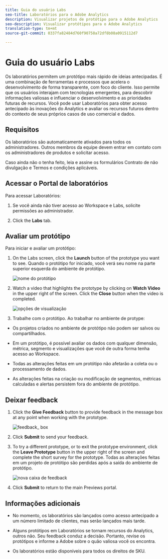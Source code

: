 ```yaml
---
title: Guia do usuário Labs
seo-title: Laboratórios para o Adobe Analytics
description: Visualizar projetos de protótipo para o Adobe Analytics
seo-description: Visualizar protótipos para o Adobe Analytics
translation-type: tm+mt
source-git-commit: 0337fa82484d760f90758a72df8b08a0915112d7

---
```




# Guia do usuário Labs

Os laboratórios permitem um protótipo mais rápido de ideias antecipadas. É uma combinação de ferramentas e processos que acelera o desenvolvimento de forma transparente, com foco do cliente. Isso permite que os usuários interajam com tecnologias emergentes, para descobrir informações valiosas e influenciar o desenvolvimento e as prioridades futuras de recursos. Você pode usar Laboratórios para obter acesso antecipado às inovações do Analytics e avaliar os recursos futuros dentro do contexto de seus próprios casos de uso comercial e dados.

## Requisitos

Os laboratórios são automaticamente ativados para todos os administradores. Outros membros da equipe devem entrar em contato com os administradores de produtos e solicitar acesso.

Caso ainda não o tenha feito, leia e assine os formulários Contrato de não divulgação e Termos e condições aplicáveis.

## Acessar o Portal de laboratórios

Para acessar Laboratórios:

1. Se você ainda não tiver acesso ao Workspace e Labs, solicite permissões ao administrador.

1. Click the **Labs** tab.


## Avaliar um protótipo

Para iniciar e avaliar um protótipo:

1. On the Labs screen, click the **Launch** button of the prototype you want to see. Quando o protótipo for iniciado, você verá seu nome na parte superior esquerda do ambiente de protótipo.

   ![nome do protótipo](https://user-images.githubusercontent.com/29133525/58670566-c03b6c00-82fc-11e9-8b29-ee34260c4024.png)

1. Watch a video that highlights the prototype by clicking on **Watch Video** in the upper right of the screen. Click the **Close** button when the video is completed.

   ![opções de visualização](https://user-images.githubusercontent.com/29133525/58670261-a2213c00-82fb-11e9-88db-cc839c98fdab.png)

1. Trabalhe com o protótipo. Ao trabalhar no ambiente de protype:

* Os projetos criados no ambiente de protótipo não podem ser salvos ou compartilhados.

* Em um protótipo, é possível avaliar os dados com qualquer dimensão, métrica, segmento e visualizações que você de outra forma tenha acesso ao Workspace.

* Todas as alterações feitas em um protótipo não afetarão a coleta ou o processamento de dados.

* As alterações feitas na criação ou modificação de segmentos, métricas calculadas e alertas persistem fora do ambiente de protótipo.

## Deixar feedback

1. Click the **Give Feedback** button to provide feedback in the message box at any point when working with the prototype.

   ![feedback_ box](https://user-images.githubusercontent.com/29133525/58670344-f0363f80-82fb-11e9-8824-ec2b41f7187a.png)

1. Click **Submit** to send your feedback.

1. To try a different prototype, or to exit the prototype environment, click the **Leave Prototype** button in the upper right of the screen and complete the short survey for the prototype. Todas as alterações feitas em um projeto de protótipo são perdidas após a saída do ambiente de protótipo.

   ![nova caixa de feedback](https://git.corp.adobe.com/storage/user/26539/files/d067e300-a95e-11e9-9208-74339dafe75e)

1. Click **Submit** to return to the main Previews portal.

## Informações adicionais

* No momento, os laboratórios são lançados como acesso antecipado a um número limitado de clientes, mas serão lançados mais tarde.

* Alguns protótipos em Laboratórios se tornam recursos do Analytics, outros não. Seu feedback conduz a decisão. Portanto, revise os protótipos e informe a Adobe sobre o quão valiosa você os encontra.

* Os laboratórios estão disponíveis para todos os direitos de SKU.

